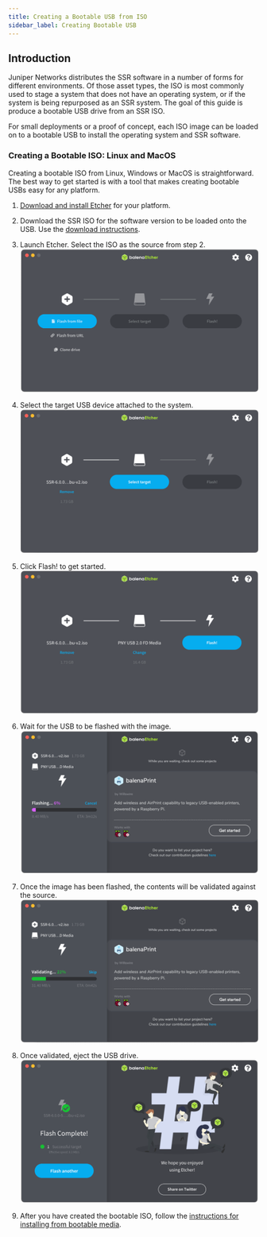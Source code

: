 ```yaml
---
title: Creating a Bootable USB from ISO
sidebar_label: Creating Bootable USB
---
```


## Introduction

Juniper Networks distributes the SSR software in a number of forms for different environments. Of those asset types, the ISO is most commonly used to stage a system that does not have an operating system, or if the system is being repurposed as an SSR system. The goal of this guide is produce a bootable USB drive from an SSR ISO.

For small deployments or a proof of concept, each ISO image can be loaded on to a bootable USB to install the operating system and SSR software.

### Creating a Bootable ISO: Linux and MacOS

Creating a bootable ISO from Linux, Windows or MacOS is straightforward. The best way to get started is with a tool that makes creating bootable USBs easy for any platform. 

1. [Download and install Etcher](https://www.balena.io/etcher/) for your platform.

2. Download the SSR ISO for the software version to be loaded onto the USB. Use the [download instructions](intro_downloading_iso.md). 

3. Launch Etcher. Select the ISO as the source from step 2.
![Select ISO](/img/usb_select_iso.png)

4. Select the target USB device attached to the system.
![Select Target](/img/usb_select_target.png)

5. Click Flash! to get started.
![Click Flash!](/img/usb_select_flash.png)

6. Wait for the USB to be flashed with the image.
![Waiting](/img/usb_flashing.png)

7. Once the image has been flashed, the contents will be validated against the source.
![Validating](/img/usb_validating.png)

8. Once validated, eject the USB drive.
![Complete](/img/usb_complete.png)

9. After you have created the bootable ISO, follow the [instructions for installing from bootable media](intro_installation_bootable_media.md). 